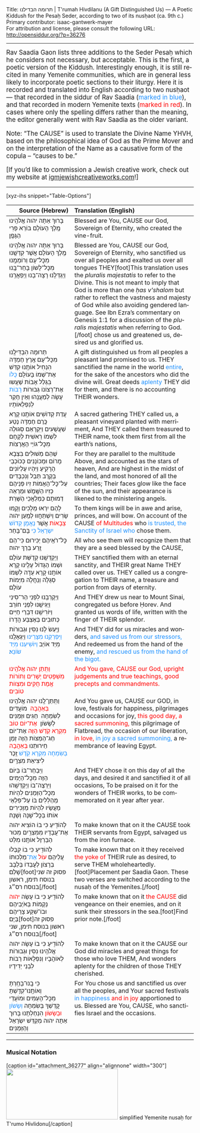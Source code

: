 <html>
<head></head>
<body>
Title: תרומה הבדילנו | T'rumah Hivdilanu (A Gift Distinguished Us) — A Poetic Ḳiddush for the Pesaḥ Seder, according to two of its nusḥaot (ca. 9th c.)<br />
Primary contributor: isaac-gantwerk-mayer<br />
For attribution and license, please consult the following URL: <a href="http://opensiddur.org/?p=36276">http://opensiddur.org/?p=36276</a>
<p />
<hr />

<div class="english" lang="en" style="font-size: 1.2em;">
Rav Saadia Gaon lists three additions to the Seder Pesaḥ which he considers not necessary, but acceptable. This is the first, a poetic version of the Ḳiddush. Interestingly enough, it is still recited in many Yemenite communities, which are in general less likely to incorporate poetic sections to their liturgy. Here it is recorded and translated into English according to two nusḥaot — that recorded in the siddur of Rav Saadia (<span style="color: dodgerblue;">marked in blue</span>), and that recorded in modern Yemenite texts (<span style="color: red;">marked in red</span>). In cases where only the spelling differs rather than the meaning, the editor generally went with Rav Saadia as the older variant.

Note: “The CAUSE” is used to translate the Divine Name YHVH, based on the philosophical idea of God as the Prime Mover and on the interpretation of the Name as a causative form of the copula – “causes to be.”

[If you’d like to commission a Jewish creative work, check out my website at <a href="http://igmjewishcreativeworks.com">igmjewishcreativeworks.com</a>!]

</div>

<hr />

[xyz-ihs snippet="Table-Options"]<table style="margin-left: auto; margin-right: auto;" class="draggable">
<thead><tr><th id="x" style="text-align: right;">Source (Hebrew)</th><th style="text-align: left;">Translation (English)</th></tr></thead>
<tbody>
<tr><td style="vertical-align:top;">
<div class="liturgy" lang="he">
בָּרוּךְ אַתָּה 
יהוה אֱלֹהֵֽינוּ 
מֶֽלֶךְ הָעוֹלָם 
בּוֹרֵא פְּרִי הַגָּפֶֽן׃
</span></div></td>
 
<td style="vertical-align:top;">
<div class="english" lang="en">
Blessed are You, 
CAUSE our God, 
Sovereign of Eternity, 
who created the vine-fruit.
</div></td></tr>


<tr><td style="vertical-align:top;">
<div class="liturgy" lang="he">
בָּרוּךְ אַתָּה 
יהוה אֱלֹהֵֽינוּ 
מֶֽלֶךְ הָעוֹלָם
אֲשֶׁר קִדְּשָֽׁנוּ מִכׇּל־עָם 
וְרוֹמְמָֽנוּ מִכׇּל־לָשוֹן
בָּחַר־בָּֽנוּ וַיְגַדְּלֵֽנוּ 
רָצָה־בָנוּ וַיְפַאֲרֵֽנוּ׃
</span></div></td>
 
<td style="vertical-align:top;">
<div class="english" lang="en">
Blessed are You, 
CAUSE our God,
Sovereign of Eternity,
who sanctified us over all peoples
and exalted us over all tongues
THEY[foot]This translation uses the <em>pluralis majestatis</em> to refer to the Divine. This is not meant to imply that God is more than one <em>ḥas v'shalom</em> but rather to reflect the vastness and majesty of God while also avoiding gendered language. See Ibn Ezra’s commentary on Genesis 1:1 for a discussion of the <em>pluralis majestatis</em> when referring to God.[/foot] chose us and greatened us,
desired us and glorified us.
</div></td></tr>


<tr><td style="vertical-align:top;">
<div class="liturgy" lang="he">
תְּרוּמָה הִבְדִּילָֽנוּ‏ מִכׇּל־עָם
אֶֽרֶץ חֶמְדָּה הִנְחִיל אוֹתָֽנוּ
קִדַּשׁ אֶת־שְׁמוֹ בָּעוֹלָם <span style="color: dodgerblue;">כֻּלּוֹ</span>
בִּגְלַל אָבוֹת שֶׁעָֽשוּ אֶת־רְצוֹנוֹ
גְּבוּרוֹת <span style="color: dodgerblue;">רָבּוֹת</span> עָשָׂה לְמַעֲנֵֽהוּ
וְאֵין חֵֽקֶר לְנִפְלְאוֹתָיו׃
</span></div></td>
 
<td style="vertical-align:top;">
<div class="english" lang="en">
A gift distinguished us from all peoples
a pleasant land promised to us.
THEY sanctified the name in the world <span style="color: dodgerblue;">entire</span>,
for the sake of the ancestors who did the divine will.
Great deeds <span style="color: dodgerblue;">aplenty</span> THEY did for them,
and there is no accounting THEIR wonders.
</div></td></tr>


<tr><td style="vertical-align:top;">
<div class="liturgy" lang="he">
עֲדַת קְדוֹשִׁים אוֹתָֽנוּ קָרָא
כֶּֽרֶם חֶמְדָּה נֶטַע‏ שַׁעֲשֻׁעִים
וַיִּקְרָאֵם סְגוּלָה לִשְׁמוֹ 
רֵאשִׁית לְקָחָם מִכׇּל־גּוֹיֵי הָאֲרָצוֹת
</span></div></td>
 
<td style="vertical-align:top;">
<div class="english" lang="en">
A sacred gathering THEY called us,
a pleasant vineyard planted with merriment,
And THEY called them treasured to THEIR name,
took them first from all the earth’s nations,
</div></td></tr>


<tr><td style="vertical-align:top;">
<div class="liturgy" lang="he">
שֶׁהֵם מְשׁוּלִים בִּצְבָא מָרוֹם 
וּמְכוֹנָנִים כְּכוֹכְבֵי הָרָקִֽיעַ
וַיִּהְיוּ עֶלְיוֹנִים בְּקֶֽרֶב תֵּבֵל
וְנִכְבָּדִים עַל־כׇּל־הָאֻמּוֹת
זִיו פְּנֵיהֶם כְּזִיו הַשֶּֽׁמֶשׁ
וּמַרְאֵה דְמוּתָם כְּמַלְאֲכֵי הַשָּׁרֵת׃
</span></div></td>
 
<td style="vertical-align:top;">
<div class="english" lang="en">
For they are parallel to the multitude Above,
and accounted as the stars of heaven,
And are highest in the midst of the land,
and most honored of all the countries;
Their faces glow like the face of the sun,
and their appearance is likened to the ministering angels.
</div></td></tr>


<tr><td style="vertical-align:top;">
<div class="liturgy" lang="he">
לָהֶם יִרְאוּ מְלָכִים וָקָֽמוּ
שָׂרִים וְיִשְׁתַּחֲווּ
לְמַֽעַן יהוה <span style="color: red;">צְבָאוֹת</span> אֲשֶׁר <span style="color: dodgerblue;">נֶאֲמָן
קְדוֹשׁ יִשְׂרָאֵל כִּי</span> בָּם־בָּחַר׃
</span></div></td>
 
<td style="vertical-align:top;">
<div class="english" lang="en">
To them kings will be in awe and arise, 
princes, and will bow.
On account of the CAUSE <span style="color: red;">of Multitudes</span> who <span style="color: dodgerblue;">is trusted,
the Sanctity of Israel who</span> chose them.
</div></td></tr>


<tr><td style="vertical-align:top;">
<div class="liturgy" lang="he">
כׇּל־רֹאֵֽיהֶם יַכִּירוּם
כִּי־הֵם זֶֽרַע בֵּרַךְ יהוה׃
</span></div></td>
 
<td style="vertical-align:top;">
<div class="english" lang="en">
All who see them will recognize them
that they are a seed blessed by the CAUSE,
</div></td></tr>


<tr><td style="vertical-align:top;">
<div class="liturgy" lang="he">
וַיְקַדְּשֵֽׁנוּ קְדֻשַּׁת עוֹלָם
וּשְׁמוֹ הַגָּדוֹל עָלֵֽינוּ קָרָא
אוֹתָֽנוּ קָרָא עֵדָה לִשְׁמוֹ
סְגֻלָּה וְנַחֲלָה מִיְּמוֹת עוֹלָם׃
</span></div></td>
 
<td style="vertical-align:top;">
<div class="english" lang="en">
THEY sanctified them with an eternal sanctity,
and THEIR great Name THEY called over us.
THEY called us a congregation to THEIR name,
a treasure and portion from days of eternity.
</div></td></tr>


<tr><td style="vertical-align:top;">
<div class="liturgy" lang="he">
וַיְקָרְבֵֽנוּ לִפְנֵי הַר־סִינַי
וַיַּגִּישֵֽׁנוּ לִפְנֵי חוֹרֵב׃
וַיּוֹרִישֵֽׁנוּ דִּבְרֵי חַיִּים
כְּתוּבִים בְּאֶצְבַּע הֲדָרוֹ׃
</span></div></td>
 
<td style="vertical-align:top;">
<div class="english" lang="en">
And THEY drew us near to Mount Sinai,
congregated us before Ḥorev.
And granted us words of life, 
written with the finger of THEIR splendor.
</div></td></tr>


<tr><td style="vertical-align:top;">
<div class="liturgy" lang="he">
וַיַּֽעַשׂ לָנוּ נִסִּין וּגְבוּרוֹת
<span style="color: dodgerblue;">וַיִּפְרְקֵֽנוּ מִצָּרֵינוּ</span>
וַיִּגְאָלֵֽנוּ מִיַּד אוֹיֵב
<span style="color: dodgerblue;">וַיּוֹשִׁיעֵנוּ מִיַּד שׂוֹנֵא</span>׃
</span></div></td>
 
<td style="vertical-align:top;">
<div class="english" lang="en">
And THEY did for us miracles and wonders,
<span style="color: dodgerblue;">and saved us from our stressors,</span>
And redeemed us from the hand of the enemy,
<span style="color: dodgerblue;">and rescued us from the hand of the bigot.</span>
</div></td></tr>


<tr><td style="vertical-align:top;">
<div class="liturgy" lang="he">
<span style="color: red;">וַתִּֽתֵּן יהוה אֱלֹהֵֽינוּ 
מִשְׁפָּטִים יְשָׁרִים וְתוֹרוֹת אֱמֶת 
חֻקִּים וּמִצְווֹת טוֹבִים׃</span>
</span></div></td>
 
<td style="vertical-align:top;">
<div class="english" lang="en">
<span style="color: red;">And You gave, CAUSE our God, 
upright judgements and true teachings, 
good precepts and commandments.</span> 
</div></td></tr>


<tr><td style="vertical-align:top;">
<div class="liturgy" lang="he">
וַתִּֽתֵּן־לָֽנוּ יהוה אֱלֹהֵֽינוּ <span style="color: red;">בְּאַהֲבָה</span>‏ 
מוֹעֲדִים לְשִׂמְחָה 
חַגִּים וּזְמַנִּים לְשָׂשׂוֹן׃  
<span style="color: red;">אֶת־יוֹם טוֹב מִקְרָא קֹֽדֶשׁ הַזֶּה</span> 
אֶת־יוֹם חַג־הַמַּצּוֹת הַזֶּה 
זְמַן חֵירוּתֵנוּ <span style="color: red;">בְּאַהֲבָה</span> 
<span style="color: dodgerblue;">בְּשִׂמְחָה מִקְרָא קֹֽדֶשׁ</span> 
זֵֽכֶר לִיצִיאַת מִצְרָֽיִם׃
</span></div></td>
 
<td style="vertical-align:top;">
<div class="english" lang="en">
And You gave us, CAUSE our GOD, in love, 
festivals for happiness, 
pilgrimages and occasions for joy, 
<span style="color: red;">this good day, a sacred summoning,</span> 
this pilgrimage of Flatbread, 
the occasion of our liberation, <span style="color: red;">in love,</span> 
<span style="color: dodgerblue;">in joy a sacred summoning,</span> 
a remembrance of leaving Egypt.
</div></td></tr>


<tr><td style="vertical-align:top;">
<div class="liturgy" lang="he">
וַיִּבְחַר־בּוֹ בַּיּוֹם הַזֶּה‏ מִכׇּל־הַיָּמִים
וַיִּרְצֶה־בוֹ וַיְקַדְּשֵֽׁהוּ מִכׇּל־הַזְּמַנִּים
לִהְיוֹת מְהַלְּלִים בּוֹ עַל־פִּלְאֵי מַעֲשָׂיו
לִהְיוֹת מַזְכִּירִים אוֹתוֹ בְּכׇל־שָׁנָה וְשָׁנָה׃
</span></div></td>
 
<td style="vertical-align:top;">
<div class="english" lang="en">
And THEY chose it on this day of all the days,
and desired it and sanctified it of all occasions,
To be praised on it for the wonders of THEIR works,
to be commemorated on it year after year.
</div></td></tr>


<tr><td style="vertical-align:top;">
<div class="liturgy" lang="he">
לְהוֹדִֽיעַ כִּי בוֹ
הוֹצִיא יהוה אֶת־עֲבָדָיו מִמִּצְרַֽיִם
מִכּוּר הַבַּרְזֶל אוֹתָֽנוּ מִלֵּט
</span></div></td>
 
<td style="vertical-align:top;">
<div class="english" lang="en">
To make known that on it
the CAUSE took THEIR servants from Egypt,
salvaged us from the iron furnace.
</div></td></tr>


<tr><td style="vertical-align:top;">
<div class="liturgy" lang="he">
לְהוֹדִֽיעַ כִּי בוֹ
קִבְּלוּ עֲלֵיהֶם <span style="color: red;">עוֹל</span> <span style="color: dodgerblue;">אֶת־</span>מַלְכוּתוֹ בְרָצוֹן
לְעׇבְדוֹ בְּלֵבָב שָׁלֵם׃[foot]פסוק זה שני בנוסח תימן, ראשון בנוסח רס״ג[/foot]
</span></div></td>
 
<td style="vertical-align:top;">
<div class="english" lang="en">
To make known that on it
they received <span style="color: red;">the yoke of</span> THEIR rule as desired,
to serve THEM wholeheartedly.[foot]Placement per Saadia Gaon. These two verses are switched according to the nusaḥ of the Yemenites.[/foot]
</div></td></tr>


<tr><td style="vertical-align:top;">
<div class="liturgy" lang="he">
לְהוֹדִֽיעַ כִּי בוֹ
עָשָׂה <span style="color: red;">יהוה</span> נְקָמוֹת בְּאֹיְבֵיהֶם
וּבוֹ־שִׁקַּע צָרֵיהֶם בַּיָּם׃[foot]פסוק זה ראשון בנוסח תימן, שני בנוסח רס״ג[/foot]
</span></div></td>
 
<td style="vertical-align:top;">
<div class="english" lang="en">
To make known that on it
<span style="color: red;">the CAUSE</span> did vengeance on their enemies,
and on it sunk their stressors in the sea.[foot]Find prior note.[/foot]
</div></td></tr>


<tr><td style="vertical-align:top;">
<div class="liturgy" lang="he">
לְהוֹדִֽיעַ כִּי בוֹ
עָשָׂה יהוה אֱלֹהֵֽינוּ‏ נִסִּין וּגְבוּרוֹת 
לְאוֹהֲבָיו
וְנִפְלָאוֹת רַבּוֹת 
לִבְנֵי יְדִידָיו׃
</span></div></td>
 
<td style="vertical-align:top;">
<div class="english" lang="en">
To make known that on it
the CAUSE our God did miracles and great things
for those who love THEM,
And wonders aplenty
for the children of those THEY cherished.
</div></td></tr>


<tr><td style="vertical-align:top;">
<div class="liturgy" lang="he">
כִּי בָֽנוּ־בָחַֽרְתָּ וְאוֹתָֽנוּ־קִדַּֽשְׁתָּ מִכׇּל־הָעַמִּים 
וּמוֹעֲדֵי קׇדְשְׁךָ בְּשִׂמְחָה <span style="color: dodgerblue;">וְשָׂשׂוֹן</span> <span style="color: red;">וּבְשָׂשׂוֹן</span> הִנְחַלְתָּנוּ 
בָּרוּך אַתָּה יהוה מְקַדֵּשׁ ‏יִשְׂרָאֵל וְהַזְּמַנִּים׃
</span></div></td>
 
<td style="vertical-align:top;">
<div class="english" lang="en">
For You chose us and sanctified us over all the peoples, 
and Your sacred festivals <span style="color: dodgerblue;">in happiness</span> <span style="color: red;">and in joy</span> apportioned to us.  
Blessed are You, CAUSE, who sanctifies Israel and the occasions.
</div></td></tr>
</tbody></table>

<hr />

<!--
<h3>Source(s)</h3>
-->

<h3>Musical Notation</h3>

[caption id="attachment_36277" align="alignnone" width="300"]<a href="https://opensiddur.org/wp-content/uploads/2021/03/simplified-Yemenite-nusaḥ-for-Trumo-Hivlidonu.png" rel="lightbox"><img src="https://opensiddur.org/wp-content/uploads/2021/03/simplified-Yemenite-nusaḥ-for-Trumo-Hivlidonu-300x136.png" alt="" width="300" height="136" class="size-medium wp-image-36277" /></a> simplified Yemenite nusaḥ for T'rumo Hivlidonu[/caption]

&nbsp;
</body>
</html>